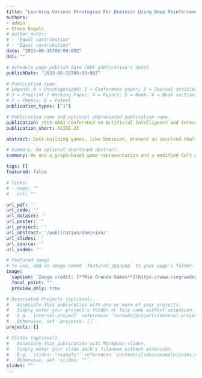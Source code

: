 ```yaml
---
title: "Learning Various Strategies For Dominion Using Deep Reinforcement Learning"
authors:
- admin
- Steve Engels
# author_notes:
# - "Equal contribution"
# - "Equal contribution"
date: "2023-08-15T00:00:00Z"
doi: ""

# Schedule page publish date (NOT publication's date).
publishDate: "2023-08-15T00:00:00Z"

# Publication type.
# Legend: 0 = Uncategorized; 1 = Conference paper; 2 = Journal article;
# 3 = Preprint / Working Paper; 4 = Report; 5 = Book; 6 = Book section;
# 7 = Thesis; 8 = Patent
publication_types: ["1"]

# Publication name and optional abbreviated publication name.
publication: 19th AAAI Conference on Artificial Intelligence and Interactive Digital Entertainment
publication_short: AIIDE-23

abstract: Deck-building games, like Dominion, present an unsolved challenge for game AI research. The complexity arising from card interactions and the relative strength of strategies depending on the game configuration result in computer agents being limited to simple strategies. This paper describes the first application of recent advances in Geometric Deep Learning to deck-building games. We utilize a comprehensive multiset-based game representation and train the policy using a Soft Actor-Critic algorithm adapted to support variable-size sets of actions. The proposed model is the first successful learning-based agent that makes all decisions without relying on heuristics and supports a broader set of game configurations. It exceeds the performance of all previous learning-based approaches and is only outperformed by search-based approaches in certain game configurations. In addition, the paper presents modifications that induce agents to exhibit novel human-like play strategies. Finally, we show that learning strong strategies based on card combinations requires a reinforcement learning algorithm capable of discovering and executing a precise strategy while ignoring simpler suboptimal policies with higher immediate rewards.

# Summary. An optional shortened abstract.
summary: We use a graph-based game representation and a modified Soft Actor-Critic algorithm to train a deck-building game agent that outperforms all previous learning-based approaches and manipulate training so that the agents exhibit novel human-like play strategies.

tags: []
featured: false

# links:
# - name: ""
#   url: ""

url_pdf: ''
url_code: ''
url_dataset: ''
url_poster: ''
url_project: ''
url_abstract: '/publication/dominion/'
url_slides: ''
url_source: ''
url_video: ''

# Featured image
# To use, add an image named `featured.jpg/png` to your page's folder. 
image:
  caption: 'Image credit: [**Rio Grande Games**](https://www.riograndegames.com/games/dominion/)'
  focal_point: ""
  preview_only: true

# Associated Projects (optional).
#   Associate this publication with one or more of your projects.
#   Simply enter your project's folder or file name without extension.
#   E.g. `internal-project` references `content/project/internal-project/index.md`.
#   Otherwise, set `projects: []`.
projects: []

# Slides (optional).
#   Associate this publication with Markdown slides.
#   Simply enter your slide deck's filename without extension.
#   E.g. `slides: "example"` references `content/slides/example/index.md`.
#   Otherwise, set `slides: ""`.
slides: ""
---
```


